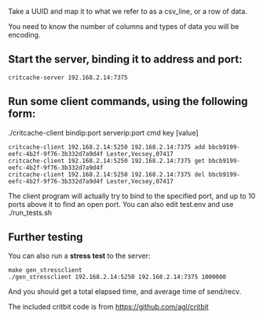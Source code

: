 Take a UUID and map it to what we refer to as a csv_line, or a row of data.

You need to know the number of columns and types of data you will be encoding.

## Start the server, binding it to address and port:

```console
critcache-server 192.168.2.14:7375 
```

## Run some client commands, using the following form:

./critcache-client bindip:port serverip:port cmd key [value]

```console
critcache-client 192.168.2.14:5250 192.168.2.14:7375 add bbcb9199-eefc-4b2f-9f76-3b332d7a9d4f Lester,Vecsey,07417
critcache-client 192.168.2.14:5250 192.168.2.14:7375 get bbcb9199-eefc-4b2f-9f76-3b332d7a9d4f
critcache-client 192.168.2.14:5250 192.168.2.14:7375 del bbcb9199-eefc-4b2f-9f76-3b332d7a9d4f Lester,Vecsey,07417
```

The client program will actually try to bind to the specified port, and up to 10 ports above it to find an open port. You can also edit test.env and use ./run_tests.sh

## Further testing

You can also run a **stress test** to the server:

```console
make gen_stressclient
./gen_stressclient 192.168.2.14:5250 192.168.2.14:7375 1000000
```

And you should get a total elapsed time, and average time of send/recv.

The included critbit code is from https://github.com/agl/critbit
